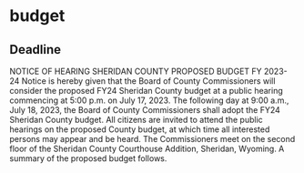 # budget

## Deadline
NOTICE OF HEARING
SHERIDAN COUNTY PROPOSED BUDGET FY 2023-24
Notice is hereby given that the Board of County Commissioners will consider the proposed FY24 Sheridan County
budget at a public hearing commencing at 5:00 p.m. on July 17, 2023. The following day at 9:00 a.m.,
July 18, 2023, the Board of County Commissioners shall adopt the FY24 Sheridan County budget. All citizens are
invited to attend the public hearings on the proposed County budget, at which time all interested persons may
appear and be heard. The Commissioners meet on the second floor of the Sheridan County Courthouse Addition,
Sheridan, Wyoming. A summary of the proposed budget follows.
